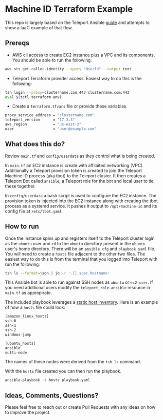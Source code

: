 # Machine ID Terraform Example

This repo is largely based on the Teleport Ansible [guide](https://goteleport.com/docs/enroll-resources/server-access/guides/ansible/) and attempts to show a IaaC example of that flow. 

## Prereqs

- AWS cli access to create EC2 instance plus a VPC and its components. You should be able to run the following:

```sh
aws sts get-caller-identity --query "UserId" --output text
```

- Teleport Terraform provider access. Easiest way to do this is the following:

```sh
tsh login --proxy=clustername.com:443 clustername.com:443
eval $(tctl terraform env)
```

- Create a `terraform.tfvars` file or provide these variables.

```sh
proxy_service_address = "clustername.com"
teleport_version      = "17.3.3"
aws_region            = "us-east-2"
user                  = "user@example.com"
```

## What does this do?

Review `main.tf` and `config/userdata` as they control what is being created. 

In `main.tf` an EC2 instance is create with affilaited networking (VPC). Additionally a Teleport provision token is created to join the Teleport Machine ID process (aka tbot) to the Teleport cluster. It then creates a Teleport Bot called `ansible`, a Teleport role for the bot and local user to tie these together. 

In `config/userdata` a bash script is used to configure the EC2 instance. The provision token is injected into the EC2 instance along with creating the tbot process as a systemd service. It pushes it output to `/opt/machine-id` and its config file at `/etc/tbot.yaml`

## How to run

Once the instance spins up and registers itself to the Teleport cluster login as the `ubuntu` user and `cd` to the `ubuntu` directory present in the `ubuntu` user's home directory. There will be an `ansible.cfg` and `playbook.yaml` file. You will need to create a `hosts` file adjacent to the other two files. The easiest way to do this is from the terminal that you logged into Teleport with run the following:

```sh
tsh ls --format=json | jq -r '.[].spec.hostname'
```

This Ansible bot is able to run against SSH nodes as `ubuntu` or `ec2-user`. If you need additional users modify the `teleport_role.ansible` resource in `main.tf` as appropirate. 

The included playbook leverages a [static host inventory](https://docs.ansible.com/ansible/latest/inventory_guide/intro_dynamic_inventory.html#static-groups-of-dynamic-groups). Here is an example of how a `hosts` file could look:

```sh
[amazon_linux_hosts]
ssh-0
ssh-1
ssh-2
windows-jump

[ubuntu_hosts]
ansible
multi-node
```

The names of these nodes were derived from the `tsh ls` command. 

With the `hosts` file created you can then run the playbook.

```sh
ansible-playbook -i hosts playbook.yaml 
```

## Ideas, Comments, Questions?

Please feel free to reach out or create Pull Requests with any ideas on how to improve the project. 